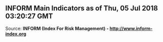 ## INFORM Main Indicators as of Thu, 05 Jul 2018 03:20:27 GMT

Source: **INFORM (Index For Risk Management) - http://www.inform-index.org**